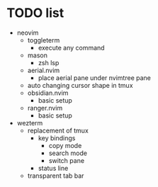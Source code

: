# TODO list

- neovim
  - toggleterm
    - execute any command
  - mason
    - zsh lsp
  - aerial.nvim
    - place aerial pane under nvimtree pane
  - auto changing cursor shape in tmux
  - obsidian.nvim
    - basic setup
  - ranger.nvim
    - basic setup
- wezterm
  - replacement of tmux
    - key bindings
      - copy mode
      - search mode
      - switch pane
    - status line
  - transparent tab bar
